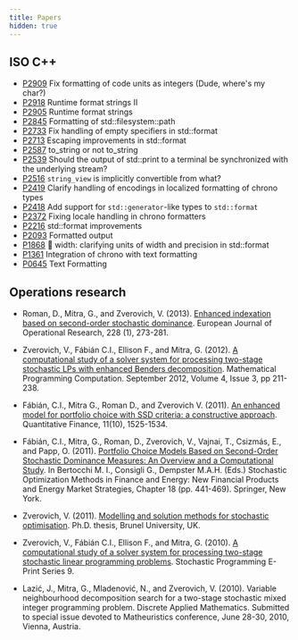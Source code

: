 ```yaml
---
title: Papers
hidden: true
---
```


## ISO C++

* [P2909](https://wg21.link/p2909) Fix formatting of code units as integers
  (Dude, where's my char?)
* [P2918](https://wg21.link/p2918) Runtime format strings II
* [P2905](https://wg21.link/p2905) Runtime format strings
* [P2845](https://wg21.link/p2845) Formatting of std::filesystem::path
* [P2733](https://wg21.link/p2733) Fix handling of empty specifiers in
  std::format
* [P2713](https://wg21.link/p2713) Escaping improvements in std::format
* [P2587](https://wg21.link/p2587) to_string or not to_string
* [P2539](https://wg21.link/p2539) Should the output of std::print to a terminal
  be synchronized with the underlying stream?
* [P2516](https://wg21.link/p2516) `string_view` is implicitly convertible from
  what?
* [P2419](https://wg21.link/p2419) Clarify handling of encodings in localized
  formatting of chrono types
* [P2418](https://wg21.link/p2418) Add support for `std::generator`-like
  types to `std::format`
* [P2372](https://wg21.link/p2372) Fixing locale handling in chrono formatters
* [P2216](https://wg21.link/p2216) std::format improvements
* [P2093](https://wg21.link/p2093) Formatted output
* [P1868](https://wg21.link/p1868) 🦄 width: clarifying units of width and
  precision in std::format
* [P1361](https://wg21.link/p1361) Integration of chrono with text formatting
* [P0645](https://wg21.link/p0645) Text Formatting

## Operations research

* Roman, D., Mitra, G., and Zverovich, V. (2013).
  [Enhanced indexation based on second-order stochastic dominance](
  http://www.sciencedirect.com/science/article/pii/S0377221713000829).
  European Journal of Operational Research, 228 (1), 273-281.

* Zverovich, V., Fábián C.I., Ellison F., and Mitra, G. (2012).
  [A computational study of a solver system for processing two-stage stochastic
  LPs with enhanced Benders decomposition](
  http://link.springer.com/article/10.1007%2Fs12532-012-0038-z).
  Mathematical Programming Computation. September 2012, Volume 4, Issue 3,
  pp 211-238.

* Fábián, C.I., Mitra G., Roman D., and Zverovich V. (2011).
  [An enhanced model for portfolio choice with SSD criteria: a constructive
  approach](http://www.tandfonline.com/doi/abs/10.1080/14697680903493607).
  Quantitative Finance, 11(10), 1525-1534.

* Fábián, C.I., Mitra, G., Roman, D., Zverovich, V., Vajnai, T., Csizmás, E.,
  and Papp, O. (2011).
  [Portfolio Choice Models Based on Second-Order Stochastic Dominance Measures:
  An Overview and a Computational Study](
  http://www.springerlink.com/content/w3k8502012843m33/).
  In Bertocchi M. I., Consigli G., Dempster M.A.H. (Eds.) Stochastic
  Optimization Methods in Finance and Energy: New Financial Products and Energy
  Market Strategies, Chapter 18 (pp. 441-469). Springer, New York.

* Zverovich, V. (2011). [Modelling and solution methods for stochastic
  optimisation](http://bura.brunel.ac.uk/handle/2438/5922).
  Ph.D. thesis, Brunel University, UK.

* Zverovich, V., Fábián C.I., Ellison F., and Mitra, G. (2010).
  [A computational study of a solver system for processing two-stage stochastic
  linear programming problems](
  http://edoc.hu-berlin.de/docviews/abstract.php?id=37386).
  Stochastic Programming E-Print Series 9.

* Lazić, J., Mitra, G., Mladenović, N., and Zverovich, V. (2010).
  Variable neighbourhood decomposition search for a two-stage stochastic mixed
  integer programming problem. Discrete Applied Mathematics. Submitted to
  special issue devoted to Matheuristics conference,
  June 28-30, 2010, Vienna, Austria.
